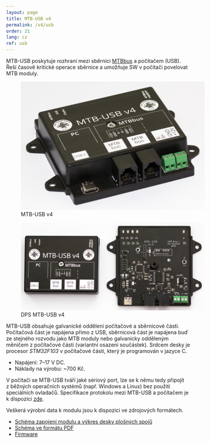 ```yaml
---
layout: page
title: MTB-USB v4
permalink: /v4/usb
order: 21
lang: cz
ref: usb
---
```


MTB-USB poskytuje rozhraní mezi sběrnici [MTBbus](bus) a počítačem (USB). Řeší
časově kritické operace sběrnice a umožňuje SW v počítači povelovat MTB moduly.

<figure>
<img src="/assets/img/mtb4/usb-all.jpg" alt="Modul MTB-USB" style="max-width: 500px">
<figcaption>MTB-USB v4</figcaption>
</figure>

<figure>
<img src="/assets/img/mtb4/usb-inside.jpg" alt="Modul MTB-USB" style="max-width: 500px">
<figcaption>DPS MTB-USB v4</figcaption>
</figure>

MTB-USB obsahuje galvanické oddělení počítačové a sběrnicové části. Počítačová
část je napájena přímo z USB, sběrnicová část je napájena buď ze stejného rozvodu
jako MTB moduly nebo galvanicky odděleným měničem z počítačové části (variantní
osazení součástek). Srdcem desky je procesor *STM32F103* v počítačové části,
který je programován v jazyce C.

 * Napájení: 7–17 V DC.
 * Náklady na výrobu: ~700 Kč.

V počítači se MTB-USB tváří jaké sériový port, lze se k němu tedy připojit
z běžných operačních systémů (např. Windows a Linux) bez použití speciálních
ovladačů. Specifikace protokolu mezi MTB-USB a počítačem je k dispozici
[zde](https://github.com/kmzbrnoI/mtbbus-protocol/tree/master/pc).

Veškerá výrobní data k modulu jsou k dispozici ve zdrojových formátech.

 * [Schéma zapojení modulu a výkres desky plošných spojů](https://github.com/kmzbrnoI/mtb-usb-4-pcb)
 * [Schéma ve formátu PDF](https://github.com/kmzbrnoI/mtb-usb-4-pcb/releases/latest/download/mtb-usb-4-ele.pdf)
 * [Firmware](https://github.com/kmzbrnoI/mtb-usb-4-fw)

